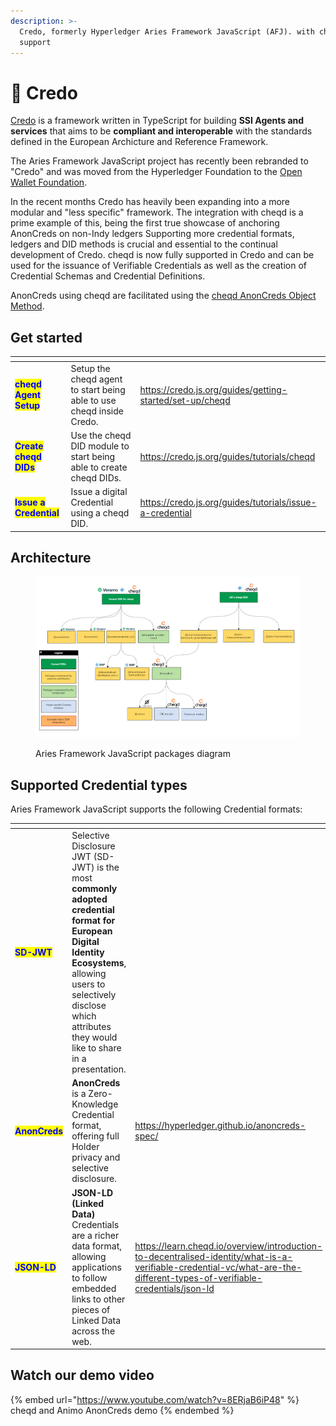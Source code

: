 ```yaml
---
description: >-
  Credo, formerly Hyperledger Aries Framework JavaScript (AFJ). with cheqd
  support
---
```


# 🍏 Credo

[Credo](https://credo.js.org/) is a framework written in TypeScript for building **SSI Agents and services** that aims to be **compliant and interoperable** with the standards defined in the European Archicture and Reference Framework.

The Aries Framework JavaScript project has recently been rebranded to "Credo" and was moved from the Hyperledger Foundation to the [Open Wallet Foundation](https://openwallet.foundation/).&#x20;

In the recent months Credo has heavily been expanding into a more modular and "less specific" framework. The integration with cheqd is a prime example of this, being the first true showcase of anchoring AnonCreds on non-Indy ledgers Supporting more credential formats, ledgers and DID methods is crucial and essential to the continual development of Credo. cheqd is now fully supported in Credo and can be used for the issuance of Verifiable Credentials as well as the creation of Credential Schemas and Credential Definitions.

AnonCreds using cheqd are facilitated using the [cheqd AnonCreds Object Method](../advanced/anoncreds/).

## Get started

<table data-view="cards"><thead><tr><th></th><th></th><th data-hidden data-card-target data-type="content-ref"></th></tr></thead><tbody><tr><td><mark style="color:blue;"><strong>cheqd Agent Setup</strong></mark></td><td>Setup the cheqd agent to start being able to use cheqd inside Credo.</td><td><a href="https://credo.js.org/guides/getting-started/set-up/cheqd">https://credo.js.org/guides/getting-started/set-up/cheqd</a></td></tr><tr><td><mark style="color:blue;"><strong>Create cheqd DIDs</strong></mark></td><td>Use the cheqd DID module to start being able to create cheqd DIDs.</td><td><a href="https://credo.js.org/guides/tutorials/cheqd">https://credo.js.org/guides/tutorials/cheqd</a></td></tr><tr><td><mark style="color:blue;"><strong>Issue a Credential</strong></mark></td><td>Issue a digital Credential using a cheqd DID.</td><td><a href="https://credo.js.org/guides/tutorials/issue-a-credential">https://credo.js.org/guides/tutorials/issue-a-credential</a></td></tr></tbody></table>

## Architecture

<figure><img src="../.gitbook/assets/afj packages diagram.png" alt=""><figcaption><p>Aries Framework JavaScript packages diagram</p></figcaption></figure>



## Supported Credential types

Aries Framework JavaScript supports the following Credential formats:

<table data-card-size="large" data-view="cards"><thead><tr><th></th><th></th><th data-hidden data-card-target data-type="content-ref"></th></tr></thead><tbody><tr><td><mark style="color:blue;"><strong>SD-JWT</strong></mark></td><td>Selective Disclosure JWT (SD-JWT) is the most <strong>commonly adopted credential format for European Digital Identity Ecosystems</strong>, allowing users to selectively disclose which attributes they would like to share in a presentation.</td><td></td></tr><tr><td><mark style="color:blue;"><strong>AnonCreds</strong></mark></td><td><strong>AnonCreds</strong> is a Zero-Knowledge Credential format, offering full Holder privacy and selective disclosure.</td><td><a href="https://hyperledger.github.io/anoncreds-spec/">https://hyperledger.github.io/anoncreds-spec/</a></td></tr><tr><td><mark style="color:blue;"><strong>JSON-LD</strong></mark></td><td><strong>JSON-LD (Linked Data)</strong> Credentials are a richer data format, allowing applications to follow embedded links to other pieces of Linked Data across the web.</td><td><a href="https://learn.cheqd.io/overview/introduction-to-decentralised-identity/what-is-a-verifiable-credential-vc/what-are-the-different-types-of-verifiable-credentials/json-ld">https://learn.cheqd.io/overview/introduction-to-decentralised-identity/what-is-a-verifiable-credential-vc/what-are-the-different-types-of-verifiable-credentials/json-ld</a></td></tr></tbody></table>

## Watch our demo video

{% embed url="https://www.youtube.com/watch?v=8ERjaB6iP48" %}
cheqd and Animo AnonCreds demo
{% endembed %}
